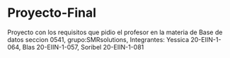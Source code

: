 # Proyecto-Final
Proyecto con los requisitos que pidio el profesor en la materia de Base de datos seccion 0541, grupo:SMRsolutions, Integrantes: Yessica 20-EIIN-1-064, Blas 20-EIIN-1-057, Soribel 20-EIIN-1-081
